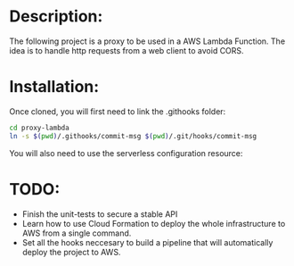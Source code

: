 # Description:
The following project is a proxy to be used in a AWS Lambda Function. The idea is to handle http requests from a web client to avoid CORS.

# Installation:
Once cloned, you will first need to link the .githooks folder:
```bash
cd proxy-lambda
ln -s $(pwd)/.githooks/commit-msg $(pwd)/.git/hooks/commit-msg
```
You will also need to use the serverless configuration resource:

# TODO:
* Finish the unit-tests to secure a stable API
* Learn how to use Cloud Formation to deploy the whole infrastructure to AWS from a single command.
* Set all the hooks neccesary to build a pipeline that will automatically deploy the project to AWS.
